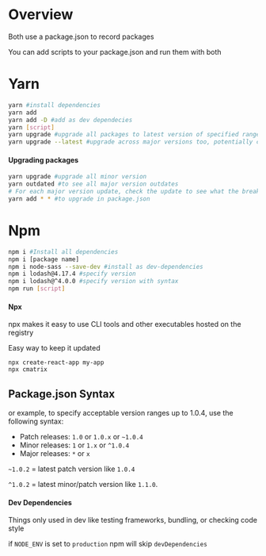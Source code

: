 # Overview

Both use a package.json to record packages 

You can add scripts to your package.json and run them with both

# Yarn

```bash
yarn #install dependencies
yarn add
yarn add -D #add as dev dependecies
yarn [script]
yarn upgrade #upgrade all packages to latest version of specified range
yarn upgrade --latest #upgrade across major versions too, potentially changing package.json
```

#### Upgrading packages

```bash
yarn upgrade #upgrade all minor version
yarn outdated #to see all major version outdates
# For each major version update, check the update to see what the breaking changes are and make sure you fix any issues
yarn add * * #to upgrade in package.json
```

# Npm

```bash
npm i #Install all dependencies
npm i [package name]
npm i node-sass --save-dev #install as dev-dependencies
npm i lodash@4.17.4 #specify version
npm i lodash@^4.0.0 #specify version with syntax
npm run [script]
```

#### Npx

npx makes it easy to use CLI tools and other executables hosted on the registry

Easy way to keep it updated

```
npx create-react-app my-app
npx cmatrix
```

## Package.json Syntax

or example, to specify acceptable version ranges up to 1.0.4, use the following syntax:

- Patch releases: `1.0` or `1.0.x` or `~1.0.4`
- Minor releases: `1` or `1.x` or `^1.0.4`
- Major releases: `*` or `x`

`~1.0.2` = latest patch version like `1.0.4`

 `^1.0.2` = latest minor/patch version like `1.1.0`.

#### Dev Dependencies

Things only used in dev like testing frameworks, bundling, or checking code style

 if `NODE_ENV` is set to `production` npm will skip `devDependencies`